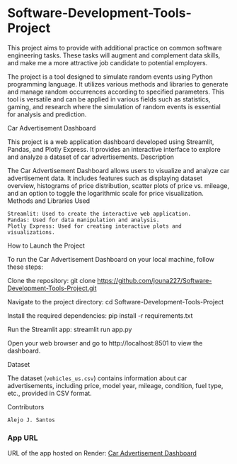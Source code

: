# Software-Development-Tools-Project
This project aims to provide with additional practice on common software engineering tasks. These tasks will augment and complement data skills, and make me a more attractive job candidate to potential employers. 

The project is a tool designed to simulate random events using Python programming language. It utilizes various methods and libraries to generate and manage random occurrences according to specified parameters. This tool is versatile and can be applied in various fields such as statistics, gaming, and research where the simulation of random events is essential for analysis and prediction.

Car Advertisement Dashboard

This project is a web application dashboard developed using Streamlit, Pandas, and Plotly Express. It provides an interactive interface to explore and analyze a dataset of car advertisements.
Description

The Car Advertisement Dashboard allows users to visualize and analyze car advertisement data. It includes features such as displaying dataset overview, histograms of price distribution, scatter plots of price vs. mileage, and an option to toggle the logarithmic scale for price visualization.
Methods and Libraries Used

    Streamlit: Used to create the interactive web application.
    Pandas: Used for data manipulation and analysis.
    Plotly Express: Used for creating interactive plots and visualizations.

How to Launch the Project

To run the Car Advertisement Dashboard on your local machine, follow these steps:

Clone the repository: 
    git clone https://github.com/jouna227/Software-Development-Tools-Project.git


Navigate to the project directory:
    cd Software-Development-Tools-Project
   
Install the required dependencies:
    pip install -r requirements.txt


Run the Streamlit app:
    streamlit run app.py


Open your web browser and go to http://localhost:8501 to view the dashboard.

Dataset

The dataset (`vehicles_us.csv`) contains information about car advertisements, including price, model year, mileage, condition, fuel type, etc., provided in CSV format.

Contributors

    Alejo J. Santos

### App URL

URL of the app hosted on Render: [Car Advertisement Dashboard](https://software-development-tools-project-oqqz.onrender.com)

